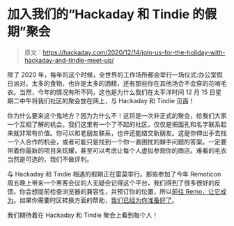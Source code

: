 # 加入我们的“Hackaday 和 Tindie 的假期”聚会

> 原文：<https://hackaday.com/2020/12/14/join-us-for-the-holiday-with-hackaday-and-tindie-meet-up/>

除了 2020 年，每年的这个时候，全世界的工作场所都会举行一场仪式:办公室假日派对。太多的食物，也许是太多的酒精，还有那些你在其他场合不会穿的花哨毛衣。当然，今年的情况有所不同，这也是为什么我们在太平洋时间 12 月 15 日星期二中午将我们社区的聚会放在网上，与 Hackaday 和 Tindie 见面！

你为什么要来这个鬼地方？因为为什么不！这将是一次非正式的聚会，给我们大家一个互相了解的机会。我们这里有一个了不起的社区，仅仅是把面孔和名字联系起来就非常有价值。你可以和老朋友联系，也许还能结交新朋友。这是你伸出手去找一个人合作的机会，或者可能只是找到一个你一直困扰的棘手问题的答案。一定要带着你最新的项目来炫耀，甚至可以考虑让每个人虚拟参观你的商店。难看的毛衣当然是可选的，我们不做评判。

与 Hackaday 和 Tindie 相遇的假期正在雷莫举行。那些参加了今年 Remoticon 周五晚上带来一个黑客会议的人无疑会记得这个平台，我们得到了很多很好的反馈。你会想提前检查浏览器的兼容性，并预订你的位置，所以[前往 Remo，让它成为](https://live.remo.co/e/holiday-with-hackaday-and-tindie/register)。如果你需要时区转换方面的帮助，[我们已经为你准备好了](https://www.timeanddate.com/countdown/christmas?iso=20201215T12&p0=224&msg=Holiday+with+Hackaday+and+Tindie&font=hand)。

我们期待着在 Hackaday 和 Tindie 聚会上看到每个人！